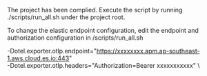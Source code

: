 
The project has been complied. Execute the script by running ./scripts/run_all.sh under the project root. 

To change the elastic endpoint configuration, edit the endpoint and authorization configuration in /scripts/run_all.sh

-Dotel.exporter.otlp.endpoint="https://xxxxxxxx.apm.ap-southeast-1.aws.cloud.es.io:443" \
-Dotel.exporter.otlp.headers="Authorization=Bearer xxxxxxxxxxx" \
